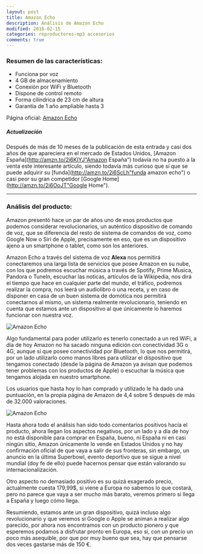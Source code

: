 ```yaml
---
layout: post
title: Amazon Echo
description: Análisis de Amazon Echo
modified: 2016-02-15
categories: reproductores-mp3 accesorios
comments: true
---
```

### Resumen de las características:

 - Funciona por voz
 - 4 GB de almacenamiento
 - Conexión por WiFi y Bluetooth
 - Dispone de control remoto
 - Forma cilíndrica de 23 cm de altura
 - Garantía de 1 año ampliable hasta 3

Página oficial: [Amazon Echo](http://www.amazon.com/Amazon-SK705DI-Echo/dp/B00X4WHP5E "Amazon Echo")

##### Actualización
Después de más de 10 meses de la publicación de esta entrada y casi dos años de que apareciera en el mercado de Estados Unidos, [Amazon España](http://amzn.to/2i6KIYJ"Amazon España") todavía no ha puesto a la venta este interesante artículo, siendo todavía más curioso que sí que se puede adquirir su [funda](http://amzn.to/2i6ScLh"funda amazon echo") o casi peor su gran competidor [Google Home](http://amzn.to/2i6OoJT"Google Home").

***
### Análisis del producto:

Amazon presentó hace un par de años uno de esos productos que podemos considerar revolucionarios, un auténtico dispositivo de comando de voz, que se diferencia del resto de sistema de comandos de voz, como Google Now o Siri de Apple, precisamente en eso, que es un dispositivo ajeno a un smartphone o tablet, como son los anteriores.

Amazon Echo a través del sistema de voz **Alexa** nos permitirá conectaremos una larga lista de servicios que posee Amazon en su nube, con los que podremos escuchar música a través de Spotify, Prime Musica, Pandora o TuneIn, escuchar las noticas, artículos de la Wikipedia, nos dirá el tiempo que hace en cualquier parte del mundo, el tráfico, podremos realizar la compra, nos leerá un audiolibro o una receta, y en caso de disponer en casa de un buen sistema de domótica nos permitirá conectarnos al mismo, un sistema realmente revolucionario, teniendo en cuenta que estamos ante un dispositivo al que únicamente lo haremos funcionar con nuestra voz.

![Amazon Echo](http://i.imgur.com/Gpr5WQ1.jpg?1 "Amazon Echo")

Algo fundamental para poder utilizarlo es tenerlo conectado a un red WiFi, a día de hoy Amazon no ha sacado ninguna edición con conectividad 3G o 4G, aunque sí que posee conectividad por Bluetooth, lo que nos permitirá, por un lado utilizarlo como manos libres para utilizar el dispositivo que tengamos conectado (desde la página de Amazon ya avisan que podemos tener problemas con los productos de Apple) o escuchar la música que tengamos alojada en nuestro smartphone.

Los usuarios que hasta hoy lo han comprado y utilizado le ha dado una puntuación, en la propia página de Amazon de 4,4 sobre 5 después de más de 32.000 valoraciones.

![Amazon Echo](http://i.imgur.com/N1HIOgx.jpg?1 "Amazon Echo")

Hasta ahora todo el análisis han sido todo comentarios positivos hacía el producto, ahora llegan los aspectos negativos, por un lado y a día de hoy no está disponible para comprar en España, bueno, ni España ni en casi ningún sitio, Amazon únicamente lo vende en Estados Unidos y no hay confirmación oficial de que vaya a salir de sus fronteras, sin embargo, un anuncio en la última Superbowl, evento deportivo que se sigue a nivel mundial (doy fe de ello) puede hacernos pensar que están valorando su internacionalización.

Otro aspecto no demasiado positivo es su quizá exagerado precio, actualmente cuesta 179,99$, si viene a Europa no sabemos lo que costará, pero no parece que vaya a ser mucho más barato, veremos primero si llega a España y luego cómo llega.

Resumiendo, estamos ante un gran dispositivo, quizá incluso algo revolucionario y que veremos si Google o Apple se animan a realizar algo parecido, por ahora nos encontramos con un producto pionero y que esperemos podamos a disfrutar pronto en Europa, eso si, con un precio un poco más asequible, por que por muy bueno que sea, hay que pensarse dos veces gastarse más de 150 €.


 	